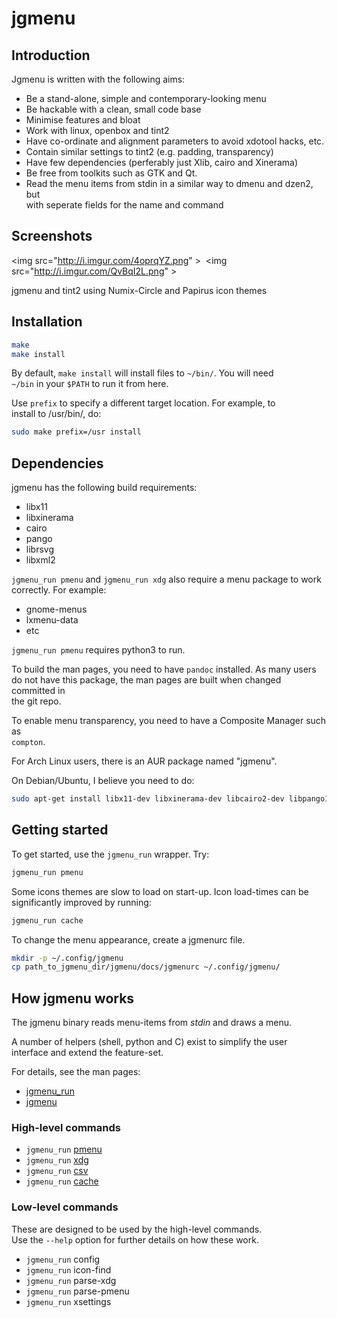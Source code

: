 jgmenu
======

Introduction
------------

Jgmenu is written with the following aims:

  - Be a stand-alone, simple and contemporary-looking menu
  - Be hackable with a clean, small code base
  - Minimise features and bloat
  - Work with linux, openbox and tint2
  - Have co-ordinate and alignment parameters to avoid xdotool hacks, etc.
  - Contain similar settings to tint2 (e.g. padding, transparency)
  - Have few dependencies (perferably just Xlib, cairo and Xinerama)
  - Be free from toolkits such as GTK and Qt.
  - Read the menu items from stdin in a similar way to dmenu and dzen2, but  
    with seperate fields for the name and command

Screenshots
-----------

<img src="http://i.imgur.com/4oprqYZ.png" \>  <img src="http://i.imgur.com/QvBqI2L.png" \>

jgmenu and tint2 using Numix-Circle and Papirus icon themes

Installation
------------

```bash
make
make install
```

By default, `make install` will install files to `~/bin/`. You will need  
`~/bin` in your `$PATH` to run it from here.

Use `prefix` to specify a different target location. For example, to  
install to /usr/bin/, do:

```bash
sudo make prefix=/usr install
```

Dependencies
------------

jgmenu has the following build requirements:

  - libx11
  - libxinerama
  - cairo
  - pango
  - librsvg
  - libxml2

`jgmenu_run pmenu` and `jgmenu_run xdg` also require a menu package to work  
correctly. For example:

  - gnome-menus
  - lxmenu-data
  - etc

`jgmenu_run pmenu` requires python3 to run.

To build the man pages, you need to have `pandoc` installed. As many users  
do not have this package, the man pages are built when changed committed in  
the git repo.

To enable menu transparency, you need to have a Composite Manager such as  
`compton`.

For Arch Linux users, there is an AUR package named "jgmenu".

On Debian/Ubuntu, I believe you need to do:

```bash
sudo apt-get install libx11-dev libxinerama-dev libcairo2-dev libpango1.0-dev librsvg2-dev libxml2-dev
```

Getting started
---------------

To get started, use the `jgmenu_run` wrapper. Try:

```bash
jgmenu_run pmenu
```

Some icons themes are slow to load on start-up. Icon load-times can be  
significantly improved by running:

```bash
jgmenu_run cache
```

To change the menu appearance, create a jgmenurc file.

```bash
mkdir -p ~/.config/jgmenu
cp path_to_jgmenu_dir/jgmenu/docs/jgmenurc ~/.config/jgmenu/
```

How jgmenu works
----------------

The jgmenu binary reads menu-items from *stdin* and draws a menu. 

A number of helpers (shell, python and C) exist to simplify the user  
interface and extend the feature-set.

For details, see the man pages:

  - [jgmenu_run](docs/manual/jgmenu_run.1.md)
  - [jgmenu](docs/manual/jgmenu.1.md)

### High-level commands

  - `jgmenu_run` [pmenu](docs/manual/jgmenu-pmenu.1.md)
  - `jgmenu_run` [xdg](docs/manual/jgmenu-xdg.1.md)
  - `jgmenu_run` [csv](docs/manual/jgmenu-csv.1.md)
  - `jgmenu_run` [cache](docs/manual/jgmenu-cache.1.md)

### Low-level commands

These are designed to be used by the high-level commands.  
Use the `--help` option for further details on how these work.

  - `jgmenu_run` config
  - `jgmenu_run` icon-find
  - `jgmenu_run` parse-xdg
  - `jgmenu_run` parse-pmenu
  - `jgmenu_run` xsettings
